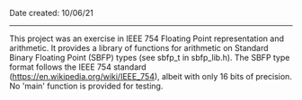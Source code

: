 Date created: 10/06/21

---

This project was an exercise in IEEE 754 Floating Point representation and arithmetic. It provides a library of functions for arithmetic on Standard Binary Floating Point (SBFP) types (see sbfp_t in sbfp_lib.h). The SBFP type format follows the IEEE 754 standard (https://en.wikipedia.org/wiki/IEEE_754), albeit with only 16 bits of precision. No 'main' function is provided for testing.
